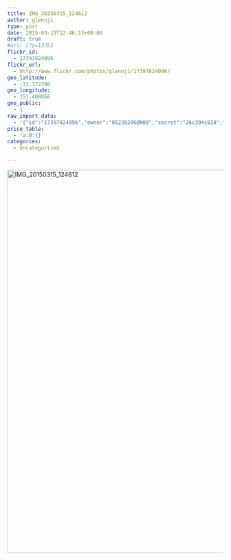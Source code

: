 ```yaml
---
title: IMG_20150315_124612
author: glennji
type: post
date: 2015-03-15T12:46:13+00:00
draft: true
#url: /?p=13763
flickr_id:
  - 17397824096
flickr_url:
  - http://www.flickr.com/photos/glennji/17397824096/
geo_latitude:
  - -33.372700
geo_longitude:
  - 151.488066
geo_public:
  - 1
raw_import_data:
  - '{"id":"17397824096","owner":"85226206@N00","secret":"26c394c828","server":"8878","farm":9,"title":"IMG_20150315_124612","ispublic":0,"isfriend":0,"isfamily":0,"description":{"_content":""},"dateupload":"1431088368","lastupdate":"1431088438","datetaken":"2015-03-15 12:46:13","datetakengranularity":"0","datetakenunknown":"0","ownername":"glennji","tags":"","machine_tags":"","originalsecret":"f7ea44d727","originalformat":"jpg","latitude":"-33.372700","longitude":"151.488066","accuracy":"16","context":0,"place_id":"kqf7_PVTWryAwgzc2w","woeid":"28645358","geo_is_family":0,"geo_is_friend":0,"geo_is_contact":0,"geo_is_public":0,"media":"photo","media_status":"ready","url_o":"https://farm9.staticflickr.com/8878/17397824096_f7ea44d727_o.jpg","height_o":"4208","width_o":"3120"}'
price_table:
  - 'a:0:{}'
categories:
  - Uncategorized

---
```

<p class="flickr-image">
  <a href="http://www.flickr.com/photos/glennji/17397824096/" class="flickr-link"><img src="/wp-content/uploads/2015/03/17397824096_f7ea44d727_o-759x1024.jpg" width="660" height="890" alt="IMG_20150315_124612" class="keyring-img" /></a>
</p>
